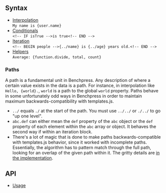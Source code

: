 ## Syntax

- [Interpolation](interpolation.md)  
  `My name is {user.name}`
- [Conditionals](conditionals.md)  
  `<!-- IF isTrue -->is true<!-- END -->`
- [Iteration](iteration.md)  
  `<!-- BEGIN people -->{../name} is {../age} years old.<!-- END -->`
- [Helpers](helpers.md)  
  `Average: {function.divide, total, count}`

### Paths
A path is a fundamental unit in Benchpress. Any description of where a certain value exists in the data is a path. For instance, in interpolation like `Hello, {world}.`, `world` is a path to the global `world` property. Paths behave in some unfortunately odd ways in Benchpress in order to maintain maximum backwards-compatibility with templates.js. 

- `../` equals `./` at the start of the path. You must use `../../` or `./../` to go "up one level".
- `abc.def` can either mean the `def` property of the `abc` object or the `def` property of each element within the `abc` array or object. It behaves the second way if within an iteration block.
- There's a lot of magic that is done to make paths backwards-compatible with templates.js behavior, since it worked with incomplete paths. Essentially, the algorithm has to pattern match through the full path, looking for an overlap of the given path within it. The gritty details are [in the implementation](../lib/compiler/paths.js). 

## API

- [Usage](api.md)